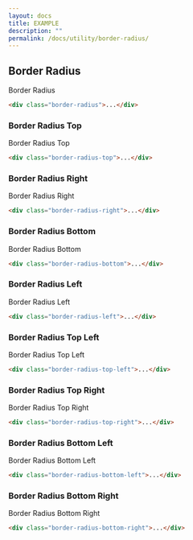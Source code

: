 ```yaml
---
layout: docs
title: EXAMPLE
description: ""
permalink: /docs/utility/border-radius/
---
```


## Border Radius

<div class="swatch background-dark color-white border-radius">Border Radius</div>

```html
<div class="border-radius">...</div>
```

### Border Radius Top

<div class="swatch background-dark color-white border-radius-top">Border Radius Top</div>

```html
<div class="border-radius-top">...</div>
```

### Border Radius Right

<div class="swatch background-dark color-white border-radius-right">Border Radius Right</div>

```html
<div class="border-radius-right">...</div>
```

### Border Radius Bottom

<div class="swatch background-dark color-white border-radius-bottom">Border Radius Bottom</div>

```html
<div class="border-radius-bottom">...</div>
```

### Border Radius Left

<div class="swatch background-dark color-white border-radius-left">Border Radius Left</div>

```html
<div class="border-radius-left">...</div>
```

### Border Radius Top Left

<div class="swatch background-dark color-white border-radius-top-left">Border Radius Top Left</div>

```html
<div class="border-radius-top-left">...</div>
```

### Border Radius Top Right

<div class="swatch background-dark color-white border-radius-top-right">Border Radius Top Right</div>

```html
<div class="border-radius-top-right">...</div>
```

### Border Radius Bottom Left

<div class="swatch background-dark color-white border-radius-bottom-left">Border Radius Bottom Left</div>

```html
<div class="border-radius-bottom-left">...</div>
```

### Border Radius Bottom Right

<div class="swatch background-dark color-white border-radius-bottom-right">Border Radius Bottom Right</div>

```html
<div class="border-radius-bottom-right">...</div>
```
